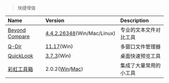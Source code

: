 > 快捷增强

| Name                 | Version                               | Description            |
| :------------------- | :------------------------------------ | :--------------------- |
| [Beyond Compare][BC] | [4.4.2.26348][BC-Down](Win/Mac/Linux) | 专业的文本文件对比工具 |
| [Q-Dir][QD]          | [11.17][QD-Down](Win)                 | 多窗口文件管理器       |
| [QuickLook][QL]      | [3.7.3][QL-Down](Win)                 | 桌面快速预览工具       |
| [彩虹工具箱][RB]     | 2.0.2([Win][RB-Win]/[Mac][RB-Mac])    | 集成了大量常用的小工具 |

[BC]: https://www.beyondcomparepro.com/ '跳转主页'
[BC-Down]: https://www.beyondcomparepro.com/download '跳转下载页'
[QD]: https://www.softwareok.com/?seite=Freeware/Q-Dir '跳转主页'
[QD-Down]: https://www.softwareok.com/?Download=Q-Dir '跳转下载页'
[QL]: https://pooi.moe/QuickLook/ '跳转主页'
[QL-Down]: https://github.com/QL-Win/QuickLook/releases '跳转下载页'
[RB]: https://rainbowbyte.com/ '跳转主页'
[RB-Win]: https://rainbowbyte.lanzoux.com/iUGm2o76n3i '跳转下载页'
[RB-Mac]: https://rainbowbyte.lanzoux.com/iH1duo76qkd '跳转下载页'
